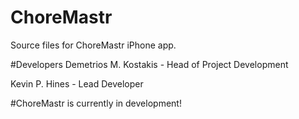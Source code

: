 # ChoreMastr
Source files for ChoreMastr iPhone app.

#Developers
Demetrios M. Kostakis - Head of Project Development

Kevin P. Hines - Lead Developer

#ChoreMastr is currently in development!

